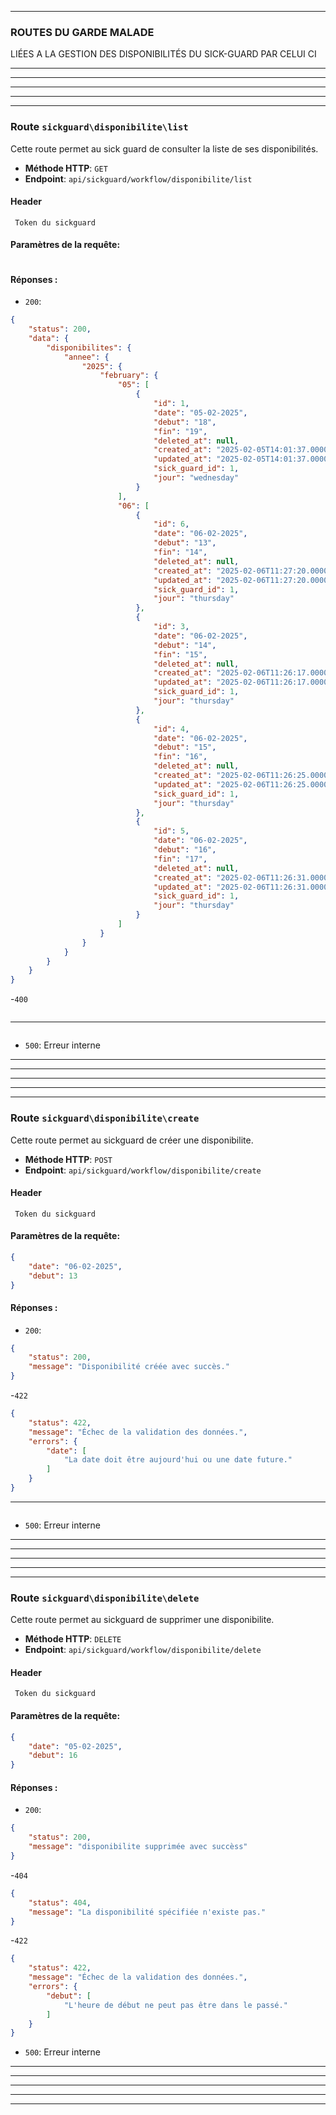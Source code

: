 
---

### ROUTES DU GARDE MALADE

LIÉES A LA GESTION DES DISPONIBILITÉS DU SICK-GUARD PAR CELUI CI



---
---
---

---
---

### Route `sickguard\disponibilite\list`

Cette route permet au sick guard de consulter la liste de ses disponibilités.

- **Méthode HTTP**: `GET`
- **Endpoint**: `api/sickguard/workflow/disponibilite/list`

#### Header 
     Token du sickguard
#### Paramètres de la requête:
````json

````

#### Réponses :
- `200`:
```json
{
    "status": 200,
    "data": {
        "disponibilites": {
            "annee": {
                "2025": {
                    "february": {
                        "05": [
                            {
                                "id": 1,
                                "date": "05-02-2025",
                                "debut": "18",
                                "fin": "19",
                                "deleted_at": null,
                                "created_at": "2025-02-05T14:01:37.000000Z",
                                "updated_at": "2025-02-05T14:01:37.000000Z",
                                "sick_guard_id": 1,
                                "jour": "wednesday"
                            }
                        ],
                        "06": [
                            {
                                "id": 6,
                                "date": "06-02-2025",
                                "debut": "13",
                                "fin": "14",
                                "deleted_at": null,
                                "created_at": "2025-02-06T11:27:20.000000Z",
                                "updated_at": "2025-02-06T11:27:20.000000Z",
                                "sick_guard_id": 1,
                                "jour": "thursday"
                            },
                            {
                                "id": 3,
                                "date": "06-02-2025",
                                "debut": "14",
                                "fin": "15",
                                "deleted_at": null,
                                "created_at": "2025-02-06T11:26:17.000000Z",
                                "updated_at": "2025-02-06T11:26:17.000000Z",
                                "sick_guard_id": 1,
                                "jour": "thursday"
                            },
                            {
                                "id": 4,
                                "date": "06-02-2025",
                                "debut": "15",
                                "fin": "16",
                                "deleted_at": null,
                                "created_at": "2025-02-06T11:26:25.000000Z",
                                "updated_at": "2025-02-06T11:26:25.000000Z",
                                "sick_guard_id": 1,
                                "jour": "thursday"
                            },
                            {
                                "id": 5,
                                "date": "06-02-2025",
                                "debut": "16",
                                "fin": "17",
                                "deleted_at": null,
                                "created_at": "2025-02-06T11:26:31.000000Z",
                                "updated_at": "2025-02-06T11:26:31.000000Z",
                                "sick_guard_id": 1,
                                "jour": "thursday"
                            }
                        ]
                    }
                }
            }
        }
    }
}
```
-`400`
````json
````
---
````json
````
- `500`: Erreur interne

---
---
---

---
---



### Route `sickguard\disponibilite\create`

Cette route permet au sickguard de créer une disponibilite.

- **Méthode HTTP**: `POST`
- **Endpoint**: `api/sickguard/workflow/disponibilite/create`


#### Header
     Token du sickguard
#### Paramètres de la requête:
````json
{
    "date": "06-02-2025",
    "debut": 13
}
````

#### Réponses :
- `200`:
```json
{
    "status": 200,
    "message": "Disponibilité créée avec succès."
}
```
-`422`
````json
{
    "status": 422,
    "message": "Échec de la validation des données.",
    "errors": {
        "date": [
            "La date doit être aujourd'hui ou une date future."
        ]
    }
}
````
---
````json
````
- `500`: Erreur interne

---
---
---

---
---


### Route `sickguard\disponibilite\delete`

Cette route permet au sickguard de supprimer une disponibilite.

- **Méthode HTTP**: `DELETE`
- **Endpoint**: `api/sickguard/workflow/disponibilite/delete`


#### Header
     Token du sickguard
#### Paramètres de la requête:
````json
{
    "date": "05-02-2025",
    "debut": 16
}
````

#### Réponses :
- `200`:
```json
{
    "status": 200,
    "message": "disponibilite supprimée avec succèss"
}
```
-`404`
````json
{
    "status": 404,
    "message": "La disponibilité spécifiée n'existe pas."
}
````
-`422`
````json
{
    "status": 422,
    "message": "Échec de la validation des données.",
    "errors": {
        "debut": [
            "L'heure de début ne peut pas être dans le passé."
        ]
    }
}
````
- `500`: Erreur interne

---
---
---

---
---

